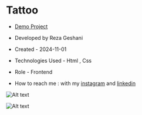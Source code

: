 # Tattoo

- [Demo Project](https://rezageshaniweb.github.io/Tattoo/)

- Developed by Reza Geshani

- Created - 2024-11-01

- Technologies Used - Html , Css

- Role - Frontend

- How to reach me : with my [instagram](https://www.instagram.com/rezageshani_web) and [linkedin](http://www.linkedin.com/in/reza-geshani-web)


![Alt text](https://github.com/user-attachments/assets/09b83f96-b76a-45a1-8bdb-49285c2caa89)

![Alt text](https://github.com/user-attachments/assets/be1354df-ca71-4d3b-80fa-87edf0ef7880)
